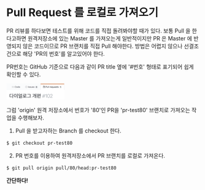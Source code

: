 # Pull Request 를 로컬로 가져오기  
PR 리뷰를 하다보면 테스트를 위해 코드를 직접 돌려봐야할 때가 있다. 보통 Pull 을 한다고하면 원격저장소에 있는 Master 를 가져오는게 일반적이지만 PR 은 Master 에 반영되지 않은 코드이므로 PR 브랜치를 직접 Pull 해야한다. 방법은 어렵지 않으나 선결조건으로 해당 'PR의 번호'를 알고있어야 한다.  
  
PR번호는 GitHub 기준으로 다음과 같이 PR title 옆에 '#번호' 형태로 표기되어 쉽게 확인할 수 있다.  
  
<img src="./Image/git_pr_number.png" width="30%">
  
그럼 'origin' 원격 저장소에서 번호가 '80'인 PR을 'pr-test80' 브랜치로 가져오는 작업을 수행해보자.  
  
1. Pull 을 받고자하는 Branch 를 checkout 한다.  
~~~bash
$ git checkout pr-test80
~~~  
2. PR 번호를 이용하여 원격저장소에서 PR 브랜치를 로컬로 가져온다.  
~~~bash
$ git pull origin pull/80/head:pr-test80
~~~  
  
**간단하다!**


